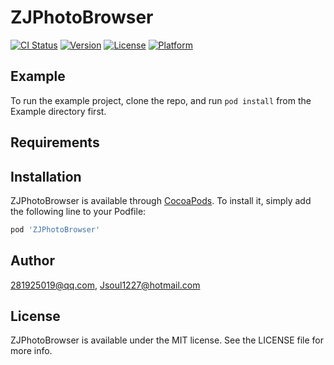 # ZJPhotoBrowser

[![CI Status](http://img.shields.io/travis/281925019@qq.com/ZJPhotoBrowser.svg?style=flat)](https://travis-ci.org/281925019@qq.com/ZJPhotoBrowser)
[![Version](https://img.shields.io/cocoapods/v/ZJPhotoBrowser.svg?style=flat)](http://cocoapods.org/pods/ZJPhotoBrowser)
[![License](https://img.shields.io/cocoapods/l/ZJPhotoBrowser.svg?style=flat)](http://cocoapods.org/pods/ZJPhotoBrowser)
[![Platform](https://img.shields.io/cocoapods/p/ZJPhotoBrowser.svg?style=flat)](http://cocoapods.org/pods/ZJPhotoBrowser)

## Example

To run the example project, clone the repo, and run `pod install` from the Example directory first.

## Requirements

## Installation

ZJPhotoBrowser is available through [CocoaPods](http://cocoapods.org). To install
it, simply add the following line to your Podfile:

```ruby
pod 'ZJPhotoBrowser'
```

## Author

281925019@qq.com, Jsoul1227@hotmail.com

## License

ZJPhotoBrowser is available under the MIT license. See the LICENSE file for more info.
